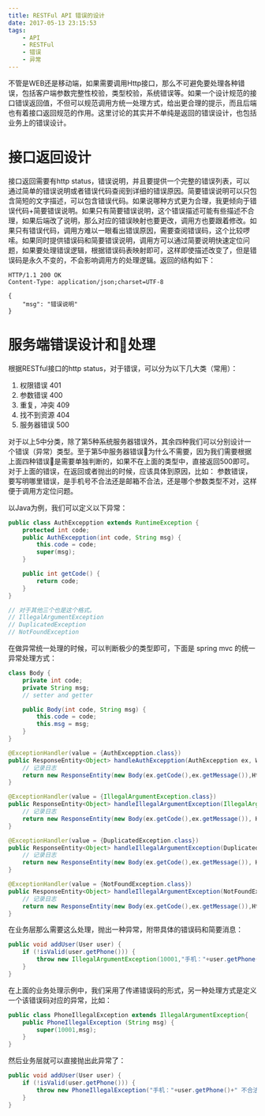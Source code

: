 ```yaml
---
title: RESTFul API 错误的设计
date: 2017-05-13 23:15:53
tags: 
	- API
	- RESTFul
	- 错误
	- 异常
---
```



不管是WEB还是移动端，如果需要调用Http接口，那么不可避免要处理各种错误，包括客户端参数完整性校验，类型校验，系统错误等。如果一个设计规范的接口错误返回值，不但可以规范调用方统一处理方式，给出更合理的提示，而且后端也有着接口返回规范的作用。这里讨论的其实并不单纯是返回的错误设计，也包括业务上的错误设计。


# 接口返回设计
接口返回需要有http status，错误说明，并且要提供一个完整的错误列表，可以通过简单的错误说明或者错误代码查阅到详细的错误原因。简要错误说明可以只包含简短的文字描述，可以包含错误代码。如果说哪种方式更为合理，我更倾向于错误代码+简要错误说明。如果只有简要错误说明，这个错误描述可能有些描述不合理，如果后端改了说明，那么对应的错误映射也要更改，调用方也要跟着修改。如果只有错误代码，调用方难以一眼看出错误原因，需要查阅错误码，这个比较啰嗦。如果同时提供错误码和简要错误说明，调用方可以通过简要说明快速定位问题，如果要处理错误逻辑，根据错误码表映射即可，这样即使描述改变了，但是错误码是永久不变的，不会影响调用方的处理逻辑。返回的结构如下：
```http
HTTP/1.1 200 OK
Content-Type: application/json;charset=UTF-8

{
	"msg": "错误说明"
}
```

# 服务端错误设计和处理
根据RESTful接口的http status，对于错误，可以分为以下几大类（常用）：
1. 权限错误 401
2. 参数错误 400
3. 重复，冲突 409
4. 找不到资源 404
5. 服务器错误 500

对于以上5中分类，除了第5种系统服务器错误外，其余四种我们可以分别设计一个错误（异常）类型。至于第5中服务器错误为什么不需要，因为我们需要根据上面四种错误是需要单独判断的，如果不在上面的类型中，直接返回500即可。对于上面的错误，在返回或者抛出的时候，应该具体到原因，比如： 参数错误，要写明哪里错误，是手机号不合法还是邮箱不合法，还是哪个参数类型不对，这样便于调用方定位问题。

以Java为例，我们可以定义以下异常：
```java
public class AuthExcepption extends RuntimeException {
	protected int code;
	public AuthExcepption(int code, String msg) {
		this.code = code;
		super(msg);
	}

	public int getCode() {
		return code;
	}
}

// 对于其他三个也是这个格式。
// IllegalArgumentException
// DuplicatedException
// NotFoundException
```

在做异常统一处理的时候，可以判断极少的类型即可，下面是 spring mvc 的统一异常处理方式：
```java
class Body {
	private int code;
	private String msg;
	// setter and getter

	public Body(int code, String msg) {
		this.code = code;
		this.msg = msg;
	}
}

@ExceptionHandler(value = {AuthExcepption.class})
public ResponseEntity<Object> handleAuthExcepption(AuthExcepption ex, WebRequest request) {
	// 记录日志
	return new ResponseEntity(new Body(ex.getCode(),ex.getMessage()),HttpStatus.UNAUTHORIZED);
}

@ExceptionHandler(value = {IllegalArgumentException.class})
public ResponseEntity<Object> handleIllegalArgumentException(IllegalArgumentException ex, WebRequest request) {
	// 记录日志
	return new ResponseEntity(new Body(ex.getCode(),ex.getMessage()), HttpStatus.BAD_REQUEST);
}

@ExceptionHandler(value = {DuplicatedException.class})
public ResponseEntity<Object> handleIllegalArgumentException(DuplicatedException ex, WebRequest request) {
	// 记录日志
	return new ResponseEntity(new Body(ex.getCode(),ex.getMessage()), HttpStatus.CONFLICT);
}

@ExceptionHandler(value = {NotFoundException.class})
public ResponseEntity<Object> handleIllegalArgumentException(NotFoundException ex, WebRequest request) {
	// 记录日志
	return new ResponseEntity(new Body(ex.getCode(),ex.getMessage()),HttpStatus.NOT_FOUND);
}
```


在业务层那么需要这么处理，抛出一种异常，附带具体的错误码和简要消息：
```java
public void addUser(User user) {
	if (!isValid(user.getPhone())) {
		throw new IllegalArgumentException(10001,"手机："+user.getPhone()+" 不合法");
	}
}
```

在上面的业务处理示例中，我们采用了传递错误码的形式，另一种处理方式是定义一个该错误码对应的异常，比如：
```java
public class PhoneIllegalException extends IllegalArgumentException{
	public PhoneIllegalException (String msg) {
		super(10001,msg);
	}
}
```
然后业务层就可以直接抛出此异常了：
```java
public void addUser(User user) {
	if (!isValid(user.getPhone())) {
		throw new PhoneIllegalException("手机："+user.getPhone()+" 不合法");
	}
}
```
